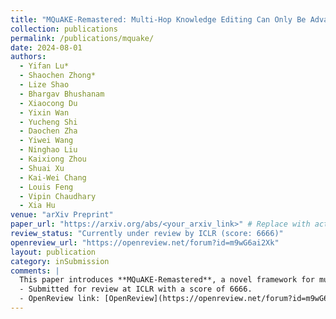 ```yaml
---
title: "MQuAKE-Remastered: Multi-Hop Knowledge Editing Can Only Be Advanced with Reliable Evaluations"
collection: publications
permalink: /publications/mquake/
date: 2024-08-01
authors:
  - Yifan Lu*
  - Shaochen Zhong*
  - Lize Shao
  - Bhargav Bhushanam
  - Xiaocong Du
  - Yixin Wan
  - Yucheng Shi
  - Daochen Zha
  - Yiwei Wang
  - Ninghao Liu
  - Kaixiong Zhou
  - Shuai Xu
  - Kai-Wei Chang
  - Louis Feng
  - Vipin Chaudhary
  - Xia Hu
venue: "arXiv Preprint"
paper_url: "https://arxiv.org/abs/<your_arxiv_link>" # Replace with actual link
review_status: "Currently under review by ICLR (score: 6666)"
openreview_url: "https://openreview.net/forum?id=m9wG6ai2Xk"
layout: publication
category: inSubmission
comments: |
  This paper introduces **MQuAKE-Remastered**, a novel framework for multi-hop knowledge editing. Our study highlights the importance of reliable evaluations in advancing multi-hop knowledge systems.
  - Submitted for review at ICLR with a score of 6666.
  - OpenReview link: [OpenReview](https://openreview.net/forum?id=m9wG6ai2Xk).
---
```

